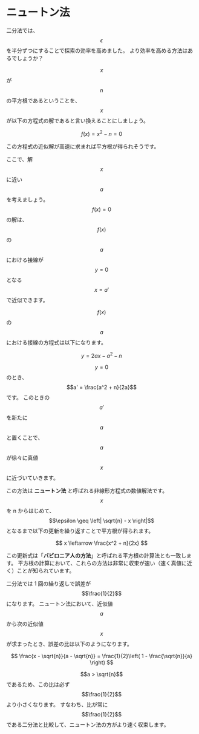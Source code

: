 # ニュートン法

二分法では、$$\epsilon$$を半分ずつにすることで探索の効率を高めました。
より効率を高める方法はあるでしょうか？

$$x$$が$$n$$の平方根であるということを、$$x$$が以下の方程式の解であると言い換えることにしましょう。

$$
f(x) = x^2 - n = 0
$$

この方程式の近似解が高速に求まれば平方根が得られそうです。

ここで、解$$x$$に近い$$a$$を考えましょう。
$$f(x) = 0$$の解は、$$f(x)$$の$$a$$における接線が$$y = 0$$となる$$x = a'$$で近似できます。

$$f(x)$$の$$a$$における接線の方程式は以下になります。

$$
y = 2ax - a^2 - n
$$

$$y = 0$$のとき、$$a' = \frac{a^2 + n}{2a}$$ です。
このときの$$a'$$を新たに$$a$$と置くことで、$$a$$が徐々に真値$$x$$に近づいていきます。

この方法は **ニュートン法** と呼ばれる非線形方程式の数値解法です。
$$x$$を n からはじめて、$$\epsilon \geq \left| \sqrt{n} - x \right|$$となるまで以下の更新を繰り返すことで平方根が得られます。

$$
x \leftarrow \frac{x^2 + n}{2x}
$$

この更新式は「**バビロニア人の方法**」と呼ばれる平方根の計算法とも一致します。
平方根の計算において、これらの方法は非常に収束が速い（速く真値に近く）ことが知られています。

二分法では 1 回の繰り返しで誤差が$$\frac{1}{2}$$になります。
ニュートン法において、近似値$$a$$から次の近似値$$x$$が求まったとき、誤差の比は以下のようになります。

$$
\frac{x - \sqrt{n}}{a - \sqrt{n}} = \frac{1}{2}\left( 1 - \frac{\sqrt{n}}{a} \right)
$$

$$a > \sqrt{n}$$であるため、この比は必ず$$\frac{1}{2}$$より小さくなります。
すなわち、比が常に$$\frac{1}{2}$$である二分法と比較して、ニュートン法の方がより速く収束します。
